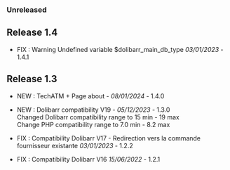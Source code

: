 ### Unreleased

## Release 1.4
- FIX : Warning Undefined variable $dolibarr_main_db_type  *03/01/2023* - 1.4.1


## Release 1.3 

- NEW : TechATM + Page about - *08/01/2024* - 1.4.0
- NEW : Dolibarr compatibility V19 - *05/12/2023* - 1.3.0  
  Changed Dolibarr compatibility range to 15 min - 19 max  
  Change PHP compatibility range to 7.0 min - 8.2 max

- FIX : Compatibility Dolibarr V17 - Redirection vers la commande fournisseur existante *03/01/2023* - 1.2.2
- FIX : Compatibility Dolibarr V16 *15/06/2022* - 1.2.1
